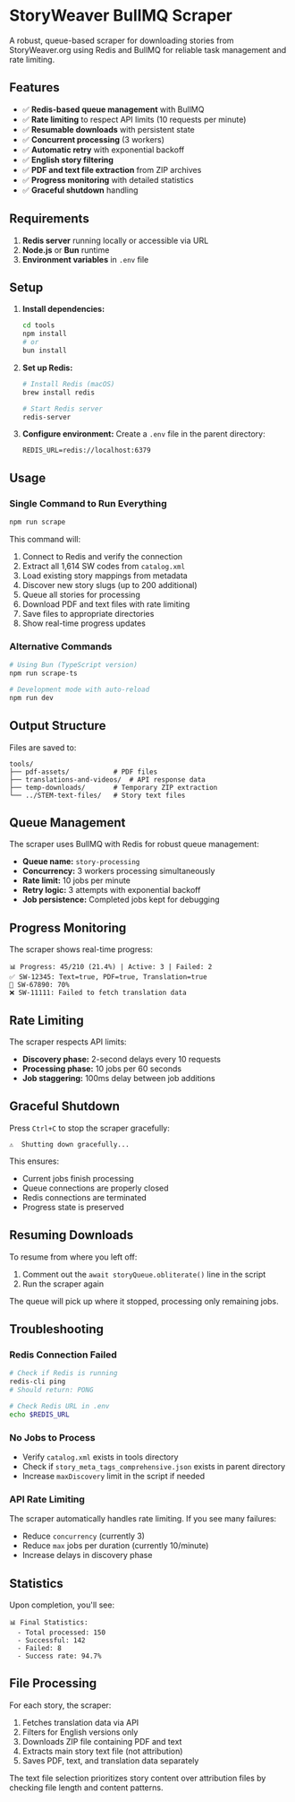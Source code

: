# StoryWeaver BullMQ Scraper

A robust, queue-based scraper for downloading stories from StoryWeaver.org using Redis and BullMQ for reliable task management and rate limiting.

## Features

- ✅ **Redis-based queue management** with BullMQ
- ✅ **Rate limiting** to respect API limits (10 requests per minute)
- ✅ **Resumable downloads** with persistent state
- ✅ **Concurrent processing** (3 workers)
- ✅ **Automatic retry** with exponential backoff
- ✅ **English story filtering**
- ✅ **PDF and text file extraction** from ZIP archives
- ✅ **Progress monitoring** with detailed statistics
- ✅ **Graceful shutdown** handling

## Requirements

1. **Redis server** running locally or accessible via URL
2. **Node.js** or **Bun** runtime
3. **Environment variables** in `.env` file

## Setup

1. **Install dependencies:**

   ```bash
   cd tools
   npm install
   # or
   bun install
   ```

2. **Set up Redis:**

   ```bash
   # Install Redis (macOS)
   brew install redis

   # Start Redis server
   redis-server
   ```

3. **Configure environment:**
   Create a `.env` file in the parent directory:
   ```env
   REDIS_URL=redis://localhost:6379
   ```

## Usage

### Single Command to Run Everything

```bash
npm run scrape
```

This command will:

1. Connect to Redis and verify the connection
2. Extract all 1,614 SW codes from `catalog.xml`
3. Load existing story mappings from metadata
4. Discover new story slugs (up to 200 additional)
5. Queue all stories for processing
6. Download PDF and text files with rate limiting
7. Save files to appropriate directories
8. Show real-time progress updates

### Alternative Commands

```bash
# Using Bun (TypeScript version)
npm run scrape-ts

# Development mode with auto-reload
npm run dev
```

## Output Structure

Files are saved to:

```
tools/
├── pdf-assets/           # PDF files
├── translations-and-videos/  # API response data
├── temp-downloads/       # Temporary ZIP extraction
└── ../STEM-text-files/   # Story text files
```

## Queue Management

The scraper uses BullMQ with Redis for robust queue management:

- **Queue name:** `story-processing`
- **Concurrency:** 3 workers processing simultaneously
- **Rate limit:** 10 jobs per minute
- **Retry logic:** 3 attempts with exponential backoff
- **Job persistence:** Completed jobs kept for debugging

## Progress Monitoring

The scraper shows real-time progress:

```
📊 Progress: 45/210 (21.4%) | Active: 3 | Failed: 2
✅ SW-12345: Text=true, PDF=true, Translation=true
🔄 SW-67890: 70%
❌ SW-11111: Failed to fetch translation data
```

## Rate Limiting

The scraper respects API limits:

- **Discovery phase:** 2-second delays every 10 requests
- **Processing phase:** 10 jobs per 60 seconds
- **Job staggering:** 100ms delay between job additions

## Graceful Shutdown

Press `Ctrl+C` to stop the scraper gracefully:

```
⚠️  Shutting down gracefully...
```

This ensures:

- Current jobs finish processing
- Queue connections are properly closed
- Redis connections are terminated
- Progress state is preserved

## Resuming Downloads

To resume from where you left off:

1. Comment out the `await storyQueue.obliterate()` line in the script
2. Run the scraper again

The queue will pick up where it stopped, processing only remaining jobs.

## Troubleshooting

### Redis Connection Failed

```bash
# Check if Redis is running
redis-cli ping
# Should return: PONG

# Check Redis URL in .env
echo $REDIS_URL
```

### No Jobs to Process

- Verify `catalog.xml` exists in tools directory
- Check if `story_meta_tags_comprehensive.json` exists in parent directory
- Increase `maxDiscovery` limit in the script if needed

### API Rate Limiting

The scraper automatically handles rate limiting. If you see many failures:

- Reduce `concurrency` (currently 3)
- Reduce `max` jobs per duration (currently 10/minute)
- Increase delays in discovery phase

## Statistics

Upon completion, you'll see:

```
📊 Final Statistics:
  - Total processed: 150
  - Successful: 142
  - Failed: 8
  - Success rate: 94.7%
```

## File Processing

For each story, the scraper:

1. Fetches translation data via API
2. Filters for English versions only
3. Downloads ZIP file containing PDF and text
4. Extracts main story text file (not attribution)
5. Saves PDF, text, and translation data separately

The text file selection prioritizes story content over attribution files by checking file length and content patterns.
